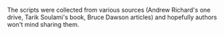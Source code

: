 
The scripts were collected from various sources (Andrew Richard's one drive, Tarik Soulami's book, Bruce Dawson articles) and hopefully authors won't mind sharing them.

